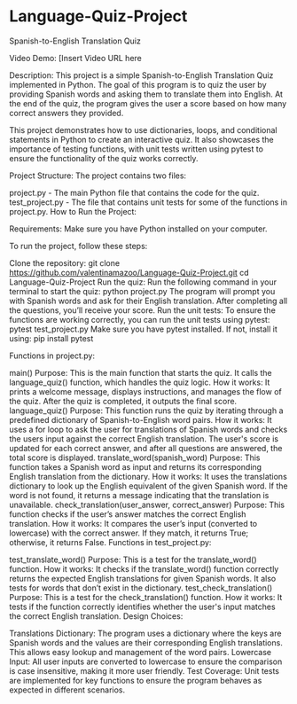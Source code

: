 # Language-Quiz-Project
Spanish-to-English Translation Quiz

Video Demo: [Insert Video URL here

Description:
This project is a simple Spanish-to-English Translation Quiz implemented in Python. The goal of this program is to quiz the user by providing Spanish words and asking them to translate them into English. At the end of the quiz, the program gives the user a score based on how many correct answers they provided.

This project demonstrates how to use dictionaries, loops, and conditional statements in Python to create an interactive quiz. It also showcases the importance of testing functions, with unit tests written using pytest to ensure the functionality of the quiz works correctly.

Project Structure:
The project contains two files:

project.py - The main Python file that contains the code for the quiz.
test_project.py - The file that contains unit tests for some of the functions in project.py.
How to Run the Project:

Requirements:
Make sure you have Python installed on your computer.

To run the project, follow these steps:

Clone the repository:
git clone https://github.com/valentinamazoo/Language-Quiz-Project.git
cd Language-Quiz-Project
Run the quiz: 
Run the following command in your terminal to start the quiz:
python project.py
The program will prompt you with Spanish words and ask for their English translation. After completing all the questions, you’ll receive your score.
Run the unit tests: To ensure the functions are working correctly, you can run the unit tests using pytest:
pytest test_project.py
Make sure you have pytest installed. If not, install it using:
pip install pytest

Functions in project.py:

main()
Purpose: This is the main function that starts the quiz. It calls the language_quiz() function, which handles the quiz logic.
How it works: It prints a welcome message, displays instructions, and manages the flow of the quiz. After the quiz is completed, it outputs the final score.
language_quiz()
Purpose: This function runs the quiz by iterating through a predefined dictionary of Spanish-to-English word pairs.
How it works: It uses a for loop to ask the user for translations of Spanish words and checks the users input against the correct English translation. The user's score is updated for each correct answer, and after all questions are answered, the total score is displayed.
translate_word(spanish_word)
Purpose: This function takes a Spanish word as input and returns its corresponding English translation from the dictionary.
How it works: It uses the translations dictionary to look up the English equivalent of the given Spanish word. If the word is not found, it returns a message indicating that the translation is unavailable.
check_translation(user_answer, correct_answer)
Purpose: This function checks if the user’s answer matches the correct English translation.
How it works: It compares the user’s input (converted to lowercase) with the correct answer. If they match, it returns True; otherwise, it returns False.
Functions in test_project.py:

test_translate_word()
Purpose: This is a test for the translate_word() function.
How it works: It checks if the translate_word() function correctly returns the expected English translations for given Spanish words. It also tests for words that don’t exist in the dictionary.
test_check_translation()
Purpose: This is a test for the check_translation() function.
How it works: It tests if the function correctly identifies whether the user's input matches the correct English translation.
Design Choices:

Translations Dictionary: The program uses a dictionary where the keys are Spanish words and the values are their corresponding English translations. This allows easy lookup and management of the word pairs.
Lowercase Input: All user inputs are converted to lowercase to ensure the comparison is case insensitive, making it more user friendly.
Test Coverage: Unit tests are implemented for key functions to ensure the program behaves as expected in different scenarios.
